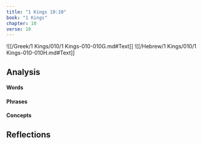 ```yaml
---
title: "1 Kings 10:10"
book: "1 Kings"
chapter: 10
verse: 10
---
```

![[/Greek/1 Kings/010/1 Kings-010-010G.md#Text]]
![[/Hebrew/1 Kings/010/1 Kings-010-010H.md#Text]]

## Analysis

#### Words

#### Phrases

#### Concepts

## Reflections
